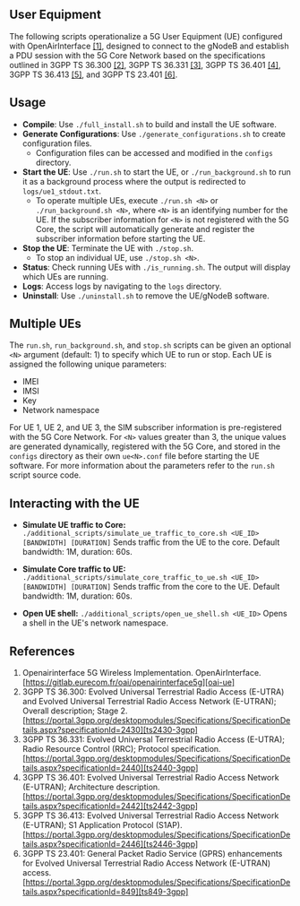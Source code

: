 ## User Equipment

The following scripts operationalize a 5G User Equipment (UE) configured with OpenAirInterface [[1]][oai-ue], designed to connect to the gNodeB and establish a PDU session with the 5G Core Network based on the specifications outlined in 3GPP TS 36.300 [[2]][ts2430-3gpp], 3GPP TS 36.331 [[3]][ts2440-3gpp], 3GPP TS 36.401 [[4]][ts2442-3gpp], 3GPP TS 36.413 [[5]][ts2446-3gpp], and 3GPP TS 23.401 [[6]][ts849-3gpp].

## Usage

- **Compile**: Use `./full_install.sh` to build and install the UE software.
- **Generate Configurations**: Use `./generate_configurations.sh` to create configuration files.
  - Configuration files can be accessed and modified in the `configs` directory.
- **Start the UE**: Use `./run.sh` to start the UE, or `./run_background.sh` to run it as a background process where the output is redirected to `logs/ue1_stdout.txt`.
  - To operate multiple UEs, execute `./run.sh <N>` or `./run_background.sh <N>`, where `<N>` is an identifying number for the UE. If the subscriber information for `<N>` is not registered with the 5G Core, the script will automatically generate and register the subscriber information before starting the UE.
- **Stop the UE**: Terminate the UE with `./stop.sh`.
  - To stop an individual UE, use `./stop.sh <N>`.
- **Status**: Check running UEs with `./is_running.sh`. The output will display which UEs are running.
- **Logs**: Access logs by navigating to the `logs` directory.
- **Uninstall**: Use `./uninstall.sh` to remove the UE/gNodeB software.

## Multiple UEs

The `run.sh`, `run_background.sh`, and `stop.sh` scripts can be given an optional `<N>` argument (default: 1) to specify which UE to run or stop. Each UE is assigned the following unique parameters:

- IMEI
- IMSI
- Key
- Network namespace

For UE 1, UE 2, and UE 3, the SIM subscriber information is pre-registered with the 5G Core Network. For `<N>` values greater than 3, the unique values are generated dynamically, registered with the 5G Core, and stored in the `configs` directory as their own `ue<N>.conf` file before starting the UE software. For more information about the parameters refer to the `run.sh` script source code.

## Interacting with the UE

- **Simulate UE traffic to Core:**
  `./additional_scripts/simulate_ue_traffic_to_core.sh <UE_ID> [BANDWIDTH] [DURATION]`
  Sends traffic from the UE to the core. Default bandwidth: 1M, duration: 60s.

- **Simulate Core traffic to UE:**
  `./additional_scripts/simulate_core_traffic_to_ue.sh <UE_ID> [BANDWIDTH] [DURATION]`
  Sends traffic from the core to the UE. Default bandwidth: 1M, duration: 60s.

- **Open UE shell:**
  `./additional_scripts/open_ue_shell.sh <UE_ID>`
  Opens a shell in the UE's network namespace.

## References

1. Openairinterface 5G Wireless Implementation. OpenAirInterface. [https://gitlab.eurecom.fr/oai/openairinterface5g][oai-ue]
2. 3GPP TS 36.300: Evolved Universal Terrestrial Radio Access (E-UTRA) and Evolved Universal Terrestrial Radio Access Network (E-UTRAN); Overall description; Stage 2. [https://portal.3gpp.org/desktopmodules/Specifications/SpecificationDetails.aspx?specificationId=2430][ts2430-3gpp]
3. 3GPP TS 36.331: Evolved Universal Terrestrial Radio Access (E-UTRA); Radio Resource Control (RRC); Protocol specification. [https://portal.3gpp.org/desktopmodules/Specifications/SpecificationDetails.aspx?specificationId=2440][ts2440-3gpp]
4. 3GPP TS 36.401: Evolved Universal Terrestrial Radio Access Network (E-UTRAN); Architecture description. [https://portal.3gpp.org/desktopmodules/Specifications/SpecificationDetails.aspx?specificationId=2442][ts2442-3gpp]
5. 3GPP TS 36.413: Evolved Universal Terrestrial Radio Access Network (E-UTRAN); S1 Application Protocol (S1AP). [https://portal.3gpp.org/desktopmodules/Specifications/SpecificationDetails.aspx?specificationId=2446][ts2446-3gpp]
6. 3GPP TS 23.401: General Packet Radio Service (GPRS) enhancements for Evolved Universal Terrestrial Radio Access Network (E-UTRAN) access. [https://portal.3gpp.org/desktopmodules/Specifications/SpecificationDetails.aspx?specificationId=849][ts849-3gpp]

<!-- References -->

[oai-ue]: https://gitlab.eurecom.fr/oai/openairinterface5g
[ts2430-3gpp]: https://portal.3gpp.org/desktopmodules/Specifications/SpecificationDetails.aspx?specificationId=2430
[ts2440-3gpp]: https://portal.3gpp.org/desktopmodules/Specifications/SpecificationDetails.aspx?specificationId=2440
[ts2442-3gpp]: https://portal.3gpp.org/desktopmodules/Specifications/SpecificationDetails.aspx?specificationId=2442
[ts2446-3gpp]: https://portal.3gpp.org/desktopmodules/Specifications/SpecificationDetails.aspx?specificationId=2446
[ts849-3gpp]: https://portal.3gpp.org/desktopmodules/Specifications/SpecificationDetails.aspx?specificationId=849
